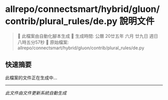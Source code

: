 # allrepo/connectsmart/hybrid/gluon/contrib/plural_rules/de.py 說明文件

> 🚧 此檔案由自動化腳本生成
> 📅 生成時間: 公曆 20廿五年 六月 廿九日 週日 八時五分57秒
> 📂 原始檔案: allrepo/connectsmart/hybrid/gluon/contrib/plural_rules/de.py

## 快速摘要
此檔案的文件正在生成中...

<!-- 實際使用時，這裡會是 Claude Code 生成的完整文件內容 -->

---
*此文件由文件更新系統自動生成*
